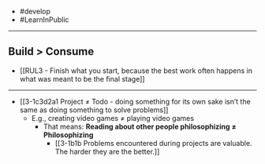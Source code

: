 - #develop
- #LearnInPublic
---
**Build > Consume**
---
- [[RUL3 - Finish what you start, because the best work often happens in what was meant to be the final stage]]
---
- [[3-1c3d2a1 Project ≠ Todo - doing something for its own sake isn’t the same as doing something to solve problems]]
  - E.g., creating video games ≠ playing video games
    - That means: **Reading about other people philosophizing ≠ Philosophizing**
      - [[3-1b1b Problems encountered during projects are valuable. The harder they are the better.]]
